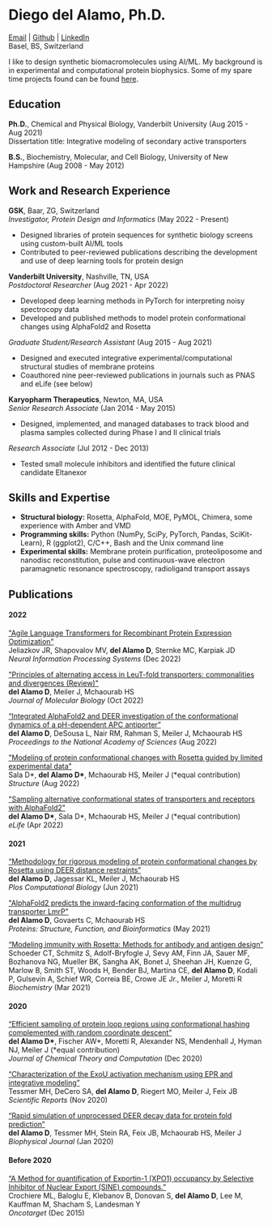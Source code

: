 # Diego del Alamo, Ph.D.
[Email](mailto:diego.delalamo@gmail.com) | [Github](https://www.github.com/delalamo) | [LinkedIn](https://www.linkedin.com/in/ddelalamo/)  
Basel, BS, Switzerland

I like to design synthetic biomacromolecules using AI/ML. My background is in experimental and computational protein biophysics. Some of my spare time projects found can be found [here](https://www.instagram.com/diegodelalamo/).

## **Education**
**Ph.D.**, Chemical and Physical Biology, Vanderbilt University (Aug 2015 - Aug 2021)  
Dissertation title: Integrative modeling of secondary active transporters

**B.S.**, Biochemistry, Molecular, and Cell Biology, University of New Hampshire (Aug 2008 - May 2012)

## **Work and Research Experience**

**GSK**, Baar, ZG, Switzerland  
*Investigator, Protein Design and Informatics* (May 2022 - Present)
* Designed libraries of protein sequences for synthetic biology screens using custom-built AI/ML tools
* Contributed to peer-reviewed publications describing the development and use of deep learning tools for protein design

**Vanderbilt University**, Nashville, TN, USA  
*Postdoctoral Researcher* (Aug 2021 - Apr 2022)  
* Developed deep learning methods in PyTorch for interpreting noisy spectrocopy data
* Developed and published methods to model protein conformational changes using AlphaFold2 and Rosetta

*Graduate Student/Research Assistant* (Aug 2015 - Aug 2021)  
* Designed and executed integrative experimental/computational structural studies of membrane proteins
* Coauthored nine peer-reviewed publications in journals such as PNAS and eLife (see below)

**Karyopharm Therapeutics**, Newton, MA, USA  
*Senior Research Associate* (Jan 2014 - May 2015)
* Designed, implemented, and managed databases to track blood and plasma samples collected during Phase I and II clinical trials

*Research Associate* (Jul 2012 - Dec 2013)
* Tested small molecule inhibitors and identified the future clinical candidate Eltanexor

## **Skills and Expertise**

* **Structural biology:** Rosetta, AlphaFold, MOE, PyMOL, Chimera, some experience with Amber and VMD
* **Programming skills:** Python (NumPy, SciPy, PyTorch, Pandas, SciKit-Learn), R (ggplot2), C/C++, Bash and the Unix command line
* **Experimental skills:** Membrane protein purification, proteoliposome and nanodisc reconstitution, pulse and continuous-wave electron paramagnetic resonance spectroscopy, radioligand transport assays

## **Publications**

#### 2022

["Agile Language Transformers for Recombinant Protein Expression Optimization"](https://www.mlsb.io/papers_2022/Agile_Language_Transformers_for_Recombinant_Protein_Expression_Optimization.pdf)  
Jeliazkov JR, Shapovalov MV, **del Alamo D**, Sternke MC, Karpiak JD  
*Neural Information Processing Systems* (Dec 2022)  
 
["Principles of alternating access in LeuT-fold transporters: commonalities and divergences (Review)"](https://doi.org/10.1016/j.jmb.2022.167746)  
**del Alamo D**, Meiler J, Mchaourab HS  
*Journal of Molecular Biology* (Oct 2022)  
 
[“Integrated AlphaFold2 and DEER investigation of the conformational dynamics of a pH-dependent APC antiporter”](https://doi.org/10.1073/pnas.2206129119)  
**del Alamo D**, DeSousa L, Nair RM, Rahman S, Meiler J, Mchaourab HS  
*Proceedings to the National Academy of Sciences* (Aug 2022)  

["Modeling of protein conformational changes with Rosetta guided by limited experimental data"](https://doi.org/10.1016/j.str.2022.04.013)  
Sala D\*, **del Alamo D\***, Mchaourab HS, Meiler J (\*equal contribution)  
*Structure* (Aug 2022)

["Sampling alternative conformational states of transporters and receptors with AlphaFold2"](https://doi.org/10.7554/eLife.75751)  
**del Alamo D\***, Sala D\*, Mchaourab HS, Meiler J (\*equal contribution)  
*eLife* (Apr 2022)  

#### 2021

[“Methodology for rigorous modeling of protein conformational changes by Rosetta using DEER distance restraints”](https://doi.org/10.1371/journal.pcbi.1009107)  
**del Alamo D**, Jagessar KL, Meiler J, Mchaourab HS  
*Plos Computational Biology* (Jun 2021)

["AlphaFold2 predicts the inward-facing conformation of the multidrug transporter LmrP"](https://doi.org/10.1002/prot.26138)  
**del Alamo D**, Govaerts C, Mchaourab HS  
*Proteins: Structure, Function, and Bioinformatics* (May 2021)  

[“Modeling immunity with Rosetta: Methods for antibody and antigen design”](https://doi.org/10.1021/acs.biochem.0c00912)  
Schoeder CT, Schmitz S, Adolf-Bryfogle J, Sevy AM, Finn JA, Sauer MF, Bozhanova NG, Mueller BK, Sangha AK, Bonet J, Sheehan JH, Kuenze G, Marlow B, Smith ST, Woods H, Bender BJ, Martina CE, **del Alamo D**, Kodali P, Gulsevin A, Schief WR, Correia BE, Crowe JE Jr., Meiler J, Moretti R  
*Biochemistry* (Mar 2021)  

#### 2020

[“Efficient sampling of protein loop regions using conformational hashing complemented with random coordinate descent”](https://doi.org/10.1021/acs.jctc.0c00836)  
**del Alamo D\***, Fischer AW\*, Moretti R, Alexander NS, Mendenhall J, Hyman NJ, Meiler J (\*equal contribution)  
*Journal of Chemical Theory and Computation* (Dec 2020)

[“Characterization of the ExoU activation mechanism using EPR and integrative modeling”](https://doi.org/10.1038/s41598-020-76023-3)  
Tessmer MH, DeCero SA, **del Alamo D**, Riegert MO, Meiler J, Feix JB  
*Scientific Reports* (Nov 2020)

[“Rapid simulation of unprocessed DEER decay data for protein fold prediction”](https://doi.org/10.1016/j.bpj.2019.12.011)  
**del Alamo D**, Tessmer MH, Stein RA, Feix JB, Mchaourab HS, Meiler J  
*Biophysical Journal* (Jan 2020) 

#### Before 2020

[“A Method for quantification of Exportin-1 (XPO1) occupancy by Selective Inhibitor of Nuclear Export (SINE) compounds.”](https://www.oncotarget.com/article/6495/text/)  
Crochiere ML, Baloglu E, Klebanov B, Donovan S, **del Alamo D**, Lee M, Kauffman M, Shacham S, Landesman Y  
*Oncotarget* (Dec 2015)
